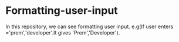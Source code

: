 # Formatting-user-input
In this repository, we can see formatting user input. e.g(If user enters ='prem','developer'.It gives 'Prem','Developer').
